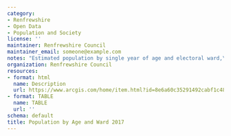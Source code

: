 ```yaml
---
category:
- Renfrewshire
- Open Data
- Population and Society
license: ''
maintainer: Renfrewshire Council
maintainer_email: someone@example.com
notes: "Estimated population by single year of age and electoral ward,\_ mid-2017"
organization: Renfrewshire Council
resources:
- format: html
  name: Description
  url: https://www.arcgis.com/home/item.html?id=8e6a60c35291492cabf1c480fcd2d123
- format: TABLE
  name: TABLE
  url: ''
schema: default
title: Population by Age and Ward 2017
---
```

